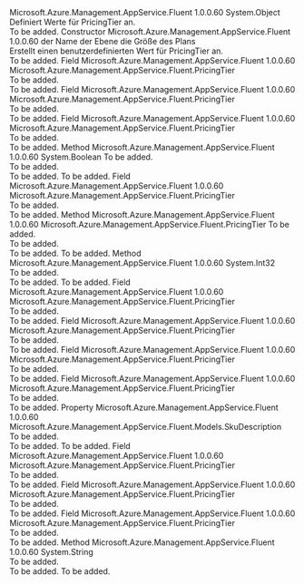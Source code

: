 <Type Name="PricingTier" FullName="Microsoft.Azure.Management.AppService.Fluent.PricingTier">
  <TypeSignature Language="C#" Value="public class PricingTier" />
  <TypeSignature Language="ILAsm" Value=".class public auto ansi beforefieldinit PricingTier extends System.Object" />
  <TypeSignature Language="DocId" Value="T:Microsoft.Azure.Management.AppService.Fluent.PricingTier" />
  <TypeSignature Language="VB.NET" Value="Public Class PricingTier" />
  <TypeSignature Language="F#" Value="type PricingTier = class" />
  <AssemblyInfo>
    <AssemblyName>Microsoft.Azure.Management.AppService.Fluent</AssemblyName>
    <AssemblyVersion>1.0.0.60</AssemblyVersion>
  </AssemblyInfo>
  <Base>
    <BaseTypeName>System.Object</BaseTypeName>
  </Base>
  <Interfaces />
  <Docs>
    <summary>
             Definiert Werte für PricingTier an.
             </summary>
    <remarks>To be added.</remarks>
  </Docs>
  <Members>
    <Member MemberName=".ctor">
      <MemberSignature Language="C#" Value="public PricingTier (string tier, string size);" />
      <MemberSignature Language="ILAsm" Value=".method public hidebysig specialname rtspecialname instance void .ctor(string tier, string size) cil managed" />
      <MemberSignature Language="DocId" Value="M:Microsoft.Azure.Management.AppService.Fluent.PricingTier.#ctor(System.String,System.String)" />
      <MemberSignature Language="VB.NET" Value="Public Sub New (tier As String, size As String)" />
      <MemberSignature Language="F#" Value="new Microsoft.Azure.Management.AppService.Fluent.PricingTier : string * string -&gt; Microsoft.Azure.Management.AppService.Fluent.PricingTier" Usage="new Microsoft.Azure.Management.AppService.Fluent.PricingTier (tier, size)" />
      <MemberType>Constructor</MemberType>
      <AssemblyInfo>
        <AssemblyName>Microsoft.Azure.Management.AppService.Fluent</AssemblyName>
        <AssemblyVersion>1.0.0.60</AssemblyVersion>
      </AssemblyInfo>
      <Parameters>
        <Parameter Name="tier" Type="System.String" />
        <Parameter Name="size" Type="System.String" />
      </Parameters>
      <Docs>
        <param name="tier">der Name der Ebene</param>
        <param name="size">die Größe des Plans</param>
        <summary>
            Erstellt einen benutzerdefinierten Wert für PricingTier an.
            </summary>
        <remarks>To be added.</remarks>
      </Docs>
    </Member>
    <Member MemberName="BasicB1">
      <MemberSignature Language="C#" Value="public static readonly Microsoft.Azure.Management.AppService.Fluent.PricingTier BasicB1;" />
      <MemberSignature Language="ILAsm" Value=".field public static initonly class Microsoft.Azure.Management.AppService.Fluent.PricingTier BasicB1" />
      <MemberSignature Language="DocId" Value="F:Microsoft.Azure.Management.AppService.Fluent.PricingTier.BasicB1" />
      <MemberSignature Language="VB.NET" Value="Public Shared ReadOnly BasicB1 As PricingTier " />
      <MemberSignature Language="F#" Value=" staticval mutable BasicB1 : Microsoft.Azure.Management.AppService.Fluent.PricingTier" Usage="Microsoft.Azure.Management.AppService.Fluent.PricingTier.BasicB1" />
      <MemberType>Field</MemberType>
      <AssemblyInfo>
        <AssemblyName>Microsoft.Azure.Management.AppService.Fluent</AssemblyName>
        <AssemblyVersion>1.0.0.60</AssemblyVersion>
      </AssemblyInfo>
      <ReturnValue>
        <ReturnType>Microsoft.Azure.Management.AppService.Fluent.PricingTier</ReturnType>
      </ReturnValue>
      <Docs>
        <summary>To be added.</summary>
        <remarks>To be added.</remarks>
      </Docs>
    </Member>
    <Member MemberName="BasicB2">
      <MemberSignature Language="C#" Value="public static readonly Microsoft.Azure.Management.AppService.Fluent.PricingTier BasicB2;" />
      <MemberSignature Language="ILAsm" Value=".field public static initonly class Microsoft.Azure.Management.AppService.Fluent.PricingTier BasicB2" />
      <MemberSignature Language="DocId" Value="F:Microsoft.Azure.Management.AppService.Fluent.PricingTier.BasicB2" />
      <MemberSignature Language="VB.NET" Value="Public Shared ReadOnly BasicB2 As PricingTier " />
      <MemberSignature Language="F#" Value=" staticval mutable BasicB2 : Microsoft.Azure.Management.AppService.Fluent.PricingTier" Usage="Microsoft.Azure.Management.AppService.Fluent.PricingTier.BasicB2" />
      <MemberType>Field</MemberType>
      <AssemblyInfo>
        <AssemblyName>Microsoft.Azure.Management.AppService.Fluent</AssemblyName>
        <AssemblyVersion>1.0.0.60</AssemblyVersion>
      </AssemblyInfo>
      <ReturnValue>
        <ReturnType>Microsoft.Azure.Management.AppService.Fluent.PricingTier</ReturnType>
      </ReturnValue>
      <Docs>
        <summary>To be added.</summary>
        <remarks>To be added.</remarks>
      </Docs>
    </Member>
    <Member MemberName="BasicB3">
      <MemberSignature Language="C#" Value="public static readonly Microsoft.Azure.Management.AppService.Fluent.PricingTier BasicB3;" />
      <MemberSignature Language="ILAsm" Value=".field public static initonly class Microsoft.Azure.Management.AppService.Fluent.PricingTier BasicB3" />
      <MemberSignature Language="DocId" Value="F:Microsoft.Azure.Management.AppService.Fluent.PricingTier.BasicB3" />
      <MemberSignature Language="VB.NET" Value="Public Shared ReadOnly BasicB3 As PricingTier " />
      <MemberSignature Language="F#" Value=" staticval mutable BasicB3 : Microsoft.Azure.Management.AppService.Fluent.PricingTier" Usage="Microsoft.Azure.Management.AppService.Fluent.PricingTier.BasicB3" />
      <MemberType>Field</MemberType>
      <AssemblyInfo>
        <AssemblyName>Microsoft.Azure.Management.AppService.Fluent</AssemblyName>
        <AssemblyVersion>1.0.0.60</AssemblyVersion>
      </AssemblyInfo>
      <ReturnValue>
        <ReturnType>Microsoft.Azure.Management.AppService.Fluent.PricingTier</ReturnType>
      </ReturnValue>
      <Docs>
        <summary>To be added.</summary>
        <remarks>To be added.</remarks>
      </Docs>
    </Member>
    <Member MemberName="Equals">
      <MemberSignature Language="C#" Value="public override bool Equals (object obj);" />
      <MemberSignature Language="ILAsm" Value=".method public hidebysig virtual instance bool Equals(object obj) cil managed" />
      <MemberSignature Language="DocId" Value="M:Microsoft.Azure.Management.AppService.Fluent.PricingTier.Equals(System.Object)" />
      <MemberSignature Language="VB.NET" Value="Public Overrides Function Equals (obj As Object) As Boolean" />
      <MemberSignature Language="F#" Value="override this.Equals : obj -&gt; bool" Usage="pricingTier.Equals obj" />
      <MemberType>Method</MemberType>
      <AssemblyInfo>
        <AssemblyName>Microsoft.Azure.Management.AppService.Fluent</AssemblyName>
        <AssemblyVersion>1.0.0.60</AssemblyVersion>
      </AssemblyInfo>
      <ReturnValue>
        <ReturnType>System.Boolean</ReturnType>
      </ReturnValue>
      <Parameters>
        <Parameter Name="obj" Type="System.Object" />
      </Parameters>
      <Docs>
        <param name="obj">To be added.</param>
        <summary>To be added.</summary>
        <returns>To be added.</returns>
        <remarks>To be added.</remarks>
      </Docs>
    </Member>
    <Member MemberName="FreeF1">
      <MemberSignature Language="C#" Value="public static readonly Microsoft.Azure.Management.AppService.Fluent.PricingTier FreeF1;" />
      <MemberSignature Language="ILAsm" Value=".field public static initonly class Microsoft.Azure.Management.AppService.Fluent.PricingTier FreeF1" />
      <MemberSignature Language="DocId" Value="F:Microsoft.Azure.Management.AppService.Fluent.PricingTier.FreeF1" />
      <MemberSignature Language="VB.NET" Value="Public Shared ReadOnly FreeF1 As PricingTier " />
      <MemberSignature Language="F#" Value=" staticval mutable FreeF1 : Microsoft.Azure.Management.AppService.Fluent.PricingTier" Usage="Microsoft.Azure.Management.AppService.Fluent.PricingTier.FreeF1" />
      <MemberType>Field</MemberType>
      <AssemblyInfo>
        <AssemblyName>Microsoft.Azure.Management.AppService.Fluent</AssemblyName>
        <AssemblyVersion>1.0.0.60</AssemblyVersion>
      </AssemblyInfo>
      <ReturnValue>
        <ReturnType>Microsoft.Azure.Management.AppService.Fluent.PricingTier</ReturnType>
      </ReturnValue>
      <Docs>
        <summary>To be added.</summary>
        <remarks>To be added.</remarks>
      </Docs>
    </Member>
    <Member MemberName="FromSkuDescription">
      <MemberSignature Language="C#" Value="public static Microsoft.Azure.Management.AppService.Fluent.PricingTier FromSkuDescription (Microsoft.Azure.Management.AppService.Fluent.Models.SkuDescription skuDescription);" />
      <MemberSignature Language="ILAsm" Value=".method public static hidebysig class Microsoft.Azure.Management.AppService.Fluent.PricingTier FromSkuDescription(class Microsoft.Azure.Management.AppService.Fluent.Models.SkuDescription skuDescription) cil managed" />
      <MemberSignature Language="DocId" Value="M:Microsoft.Azure.Management.AppService.Fluent.PricingTier.FromSkuDescription(Microsoft.Azure.Management.AppService.Fluent.Models.SkuDescription)" />
      <MemberSignature Language="F#" Value="static member FromSkuDescription : Microsoft.Azure.Management.AppService.Fluent.Models.SkuDescription -&gt; Microsoft.Azure.Management.AppService.Fluent.PricingTier" Usage="Microsoft.Azure.Management.AppService.Fluent.PricingTier.FromSkuDescription skuDescription" />
      <MemberType>Method</MemberType>
      <AssemblyInfo>
        <AssemblyName>Microsoft.Azure.Management.AppService.Fluent</AssemblyName>
        <AssemblyVersion>1.0.0.60</AssemblyVersion>
      </AssemblyInfo>
      <ReturnValue>
        <ReturnType>Microsoft.Azure.Management.AppService.Fluent.PricingTier</ReturnType>
      </ReturnValue>
      <Parameters>
        <Parameter Name="skuDescription" Type="Microsoft.Azure.Management.AppService.Fluent.Models.SkuDescription" />
      </Parameters>
      <Docs>
        <param name="skuDescription">To be added.</param>
        <summary>To be added.</summary>
        <returns>To be added.</returns>
        <remarks>To be added.</remarks>
      </Docs>
    </Member>
    <Member MemberName="GetHashCode">
      <MemberSignature Language="C#" Value="public override int GetHashCode ();" />
      <MemberSignature Language="ILAsm" Value=".method public hidebysig virtual instance int32 GetHashCode() cil managed" />
      <MemberSignature Language="DocId" Value="M:Microsoft.Azure.Management.AppService.Fluent.PricingTier.GetHashCode" />
      <MemberSignature Language="VB.NET" Value="Public Overrides Function GetHashCode () As Integer" />
      <MemberSignature Language="F#" Value="override this.GetHashCode : unit -&gt; int" Usage="pricingTier.GetHashCode " />
      <MemberType>Method</MemberType>
      <AssemblyInfo>
        <AssemblyName>Microsoft.Azure.Management.AppService.Fluent</AssemblyName>
        <AssemblyVersion>1.0.0.60</AssemblyVersion>
      </AssemblyInfo>
      <ReturnValue>
        <ReturnType>System.Int32</ReturnType>
      </ReturnValue>
      <Parameters />
      <Docs>
        <summary>To be added.</summary>
        <returns>To be added.</returns>
        <remarks>To be added.</remarks>
      </Docs>
    </Member>
    <Member MemberName="PremiumP1">
      <MemberSignature Language="C#" Value="public static readonly Microsoft.Azure.Management.AppService.Fluent.PricingTier PremiumP1;" />
      <MemberSignature Language="ILAsm" Value=".field public static initonly class Microsoft.Azure.Management.AppService.Fluent.PricingTier PremiumP1" />
      <MemberSignature Language="DocId" Value="F:Microsoft.Azure.Management.AppService.Fluent.PricingTier.PremiumP1" />
      <MemberSignature Language="VB.NET" Value="Public Shared ReadOnly PremiumP1 As PricingTier " />
      <MemberSignature Language="F#" Value=" staticval mutable PremiumP1 : Microsoft.Azure.Management.AppService.Fluent.PricingTier" Usage="Microsoft.Azure.Management.AppService.Fluent.PricingTier.PremiumP1" />
      <MemberType>Field</MemberType>
      <AssemblyInfo>
        <AssemblyName>Microsoft.Azure.Management.AppService.Fluent</AssemblyName>
        <AssemblyVersion>1.0.0.60</AssemblyVersion>
      </AssemblyInfo>
      <ReturnValue>
        <ReturnType>Microsoft.Azure.Management.AppService.Fluent.PricingTier</ReturnType>
      </ReturnValue>
      <Docs>
        <summary>To be added.</summary>
        <remarks>To be added.</remarks>
      </Docs>
    </Member>
    <Member MemberName="PremiumP2">
      <MemberSignature Language="C#" Value="public static readonly Microsoft.Azure.Management.AppService.Fluent.PricingTier PremiumP2;" />
      <MemberSignature Language="ILAsm" Value=".field public static initonly class Microsoft.Azure.Management.AppService.Fluent.PricingTier PremiumP2" />
      <MemberSignature Language="DocId" Value="F:Microsoft.Azure.Management.AppService.Fluent.PricingTier.PremiumP2" />
      <MemberSignature Language="VB.NET" Value="Public Shared ReadOnly PremiumP2 As PricingTier " />
      <MemberSignature Language="F#" Value=" staticval mutable PremiumP2 : Microsoft.Azure.Management.AppService.Fluent.PricingTier" Usage="Microsoft.Azure.Management.AppService.Fluent.PricingTier.PremiumP2" />
      <MemberType>Field</MemberType>
      <AssemblyInfo>
        <AssemblyName>Microsoft.Azure.Management.AppService.Fluent</AssemblyName>
        <AssemblyVersion>1.0.0.60</AssemblyVersion>
      </AssemblyInfo>
      <ReturnValue>
        <ReturnType>Microsoft.Azure.Management.AppService.Fluent.PricingTier</ReturnType>
      </ReturnValue>
      <Docs>
        <summary>To be added.</summary>
        <remarks>To be added.</remarks>
      </Docs>
    </Member>
    <Member MemberName="PremiumP3">
      <MemberSignature Language="C#" Value="public static readonly Microsoft.Azure.Management.AppService.Fluent.PricingTier PremiumP3;" />
      <MemberSignature Language="ILAsm" Value=".field public static initonly class Microsoft.Azure.Management.AppService.Fluent.PricingTier PremiumP3" />
      <MemberSignature Language="DocId" Value="F:Microsoft.Azure.Management.AppService.Fluent.PricingTier.PremiumP3" />
      <MemberSignature Language="VB.NET" Value="Public Shared ReadOnly PremiumP3 As PricingTier " />
      <MemberSignature Language="F#" Value=" staticval mutable PremiumP3 : Microsoft.Azure.Management.AppService.Fluent.PricingTier" Usage="Microsoft.Azure.Management.AppService.Fluent.PricingTier.PremiumP3" />
      <MemberType>Field</MemberType>
      <AssemblyInfo>
        <AssemblyName>Microsoft.Azure.Management.AppService.Fluent</AssemblyName>
        <AssemblyVersion>1.0.0.60</AssemblyVersion>
      </AssemblyInfo>
      <ReturnValue>
        <ReturnType>Microsoft.Azure.Management.AppService.Fluent.PricingTier</ReturnType>
      </ReturnValue>
      <Docs>
        <summary>To be added.</summary>
        <remarks>To be added.</remarks>
      </Docs>
    </Member>
    <Member MemberName="SharedD1">
      <MemberSignature Language="C#" Value="public static readonly Microsoft.Azure.Management.AppService.Fluent.PricingTier SharedD1;" />
      <MemberSignature Language="ILAsm" Value=".field public static initonly class Microsoft.Azure.Management.AppService.Fluent.PricingTier SharedD1" />
      <MemberSignature Language="DocId" Value="F:Microsoft.Azure.Management.AppService.Fluent.PricingTier.SharedD1" />
      <MemberSignature Language="VB.NET" Value="Public Shared ReadOnly SharedD1 As PricingTier " />
      <MemberSignature Language="F#" Value=" staticval mutable SharedD1 : Microsoft.Azure.Management.AppService.Fluent.PricingTier" Usage="Microsoft.Azure.Management.AppService.Fluent.PricingTier.SharedD1" />
      <MemberType>Field</MemberType>
      <AssemblyInfo>
        <AssemblyName>Microsoft.Azure.Management.AppService.Fluent</AssemblyName>
        <AssemblyVersion>1.0.0.60</AssemblyVersion>
      </AssemblyInfo>
      <ReturnValue>
        <ReturnType>Microsoft.Azure.Management.AppService.Fluent.PricingTier</ReturnType>
      </ReturnValue>
      <Docs>
        <summary>To be added.</summary>
        <remarks>To be added.</remarks>
      </Docs>
    </Member>
    <Member MemberName="SkuDescription">
      <MemberSignature Language="C#" Value="public Microsoft.Azure.Management.AppService.Fluent.Models.SkuDescription SkuDescription { get; }" />
      <MemberSignature Language="ILAsm" Value=".property instance class Microsoft.Azure.Management.AppService.Fluent.Models.SkuDescription SkuDescription" />
      <MemberSignature Language="DocId" Value="P:Microsoft.Azure.Management.AppService.Fluent.PricingTier.SkuDescription" />
      <MemberSignature Language="VB.NET" Value="Public ReadOnly Property SkuDescription As SkuDescription" />
      <MemberSignature Language="F#" Value="member this.SkuDescription : Microsoft.Azure.Management.AppService.Fluent.Models.SkuDescription" Usage="Microsoft.Azure.Management.AppService.Fluent.PricingTier.SkuDescription" />
      <MemberType>Property</MemberType>
      <AssemblyInfo>
        <AssemblyName>Microsoft.Azure.Management.AppService.Fluent</AssemblyName>
        <AssemblyVersion>1.0.0.60</AssemblyVersion>
      </AssemblyInfo>
      <ReturnValue>
        <ReturnType>Microsoft.Azure.Management.AppService.Fluent.Models.SkuDescription</ReturnType>
      </ReturnValue>
      <Docs>
        <summary>To be added.</summary>
        <value>To be added.</value>
        <remarks>To be added.</remarks>
      </Docs>
    </Member>
    <Member MemberName="StandardS1">
      <MemberSignature Language="C#" Value="public static readonly Microsoft.Azure.Management.AppService.Fluent.PricingTier StandardS1;" />
      <MemberSignature Language="ILAsm" Value=".field public static initonly class Microsoft.Azure.Management.AppService.Fluent.PricingTier StandardS1" />
      <MemberSignature Language="DocId" Value="F:Microsoft.Azure.Management.AppService.Fluent.PricingTier.StandardS1" />
      <MemberSignature Language="VB.NET" Value="Public Shared ReadOnly StandardS1 As PricingTier " />
      <MemberSignature Language="F#" Value=" staticval mutable StandardS1 : Microsoft.Azure.Management.AppService.Fluent.PricingTier" Usage="Microsoft.Azure.Management.AppService.Fluent.PricingTier.StandardS1" />
      <MemberType>Field</MemberType>
      <AssemblyInfo>
        <AssemblyName>Microsoft.Azure.Management.AppService.Fluent</AssemblyName>
        <AssemblyVersion>1.0.0.60</AssemblyVersion>
      </AssemblyInfo>
      <ReturnValue>
        <ReturnType>Microsoft.Azure.Management.AppService.Fluent.PricingTier</ReturnType>
      </ReturnValue>
      <Docs>
        <summary>To be added.</summary>
        <remarks>To be added.</remarks>
      </Docs>
    </Member>
    <Member MemberName="StandardS2">
      <MemberSignature Language="C#" Value="public static readonly Microsoft.Azure.Management.AppService.Fluent.PricingTier StandardS2;" />
      <MemberSignature Language="ILAsm" Value=".field public static initonly class Microsoft.Azure.Management.AppService.Fluent.PricingTier StandardS2" />
      <MemberSignature Language="DocId" Value="F:Microsoft.Azure.Management.AppService.Fluent.PricingTier.StandardS2" />
      <MemberSignature Language="VB.NET" Value="Public Shared ReadOnly StandardS2 As PricingTier " />
      <MemberSignature Language="F#" Value=" staticval mutable StandardS2 : Microsoft.Azure.Management.AppService.Fluent.PricingTier" Usage="Microsoft.Azure.Management.AppService.Fluent.PricingTier.StandardS2" />
      <MemberType>Field</MemberType>
      <AssemblyInfo>
        <AssemblyName>Microsoft.Azure.Management.AppService.Fluent</AssemblyName>
        <AssemblyVersion>1.0.0.60</AssemblyVersion>
      </AssemblyInfo>
      <ReturnValue>
        <ReturnType>Microsoft.Azure.Management.AppService.Fluent.PricingTier</ReturnType>
      </ReturnValue>
      <Docs>
        <summary>To be added.</summary>
        <remarks>To be added.</remarks>
      </Docs>
    </Member>
    <Member MemberName="StandardS3">
      <MemberSignature Language="C#" Value="public static readonly Microsoft.Azure.Management.AppService.Fluent.PricingTier StandardS3;" />
      <MemberSignature Language="ILAsm" Value=".field public static initonly class Microsoft.Azure.Management.AppService.Fluent.PricingTier StandardS3" />
      <MemberSignature Language="DocId" Value="F:Microsoft.Azure.Management.AppService.Fluent.PricingTier.StandardS3" />
      <MemberSignature Language="VB.NET" Value="Public Shared ReadOnly StandardS3 As PricingTier " />
      <MemberSignature Language="F#" Value=" staticval mutable StandardS3 : Microsoft.Azure.Management.AppService.Fluent.PricingTier" Usage="Microsoft.Azure.Management.AppService.Fluent.PricingTier.StandardS3" />
      <MemberType>Field</MemberType>
      <AssemblyInfo>
        <AssemblyName>Microsoft.Azure.Management.AppService.Fluent</AssemblyName>
        <AssemblyVersion>1.0.0.60</AssemblyVersion>
      </AssemblyInfo>
      <ReturnValue>
        <ReturnType>Microsoft.Azure.Management.AppService.Fluent.PricingTier</ReturnType>
      </ReturnValue>
      <Docs>
        <summary>To be added.</summary>
        <remarks>To be added.</remarks>
      </Docs>
    </Member>
    <Member MemberName="ToString">
      <MemberSignature Language="C#" Value="public override string ToString ();" />
      <MemberSignature Language="ILAsm" Value=".method public hidebysig virtual instance string ToString() cil managed" />
      <MemberSignature Language="DocId" Value="M:Microsoft.Azure.Management.AppService.Fluent.PricingTier.ToString" />
      <MemberSignature Language="VB.NET" Value="Public Overrides Function ToString () As String" />
      <MemberSignature Language="F#" Value="override this.ToString : unit -&gt; string" Usage="pricingTier.ToString " />
      <MemberType>Method</MemberType>
      <AssemblyInfo>
        <AssemblyName>Microsoft.Azure.Management.AppService.Fluent</AssemblyName>
        <AssemblyVersion>1.0.0.60</AssemblyVersion>
      </AssemblyInfo>
      <ReturnValue>
        <ReturnType>System.String</ReturnType>
      </ReturnValue>
      <Parameters />
      <Docs>
        <summary>To be added.</summary>
        <returns>To be added.</returns>
        <remarks>To be added.</remarks>
      </Docs>
    </Member>
  </Members>
</Type>